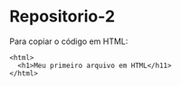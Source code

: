 # Repositorio-2

Para copiar o código em HTML:
```
<html>
  <h1>Meu primeiro arquivo em HTML</h11>
</html>
```
